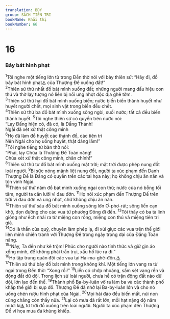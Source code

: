 ```yaml
---
translation: BDY
group: SÁCH TIÊN TRI
bookName: Khải thị 
bookNumber: 66
---
```


<div class="title"><h1>16</h1><h3>Bảy bát hình phạt</h3></div>
<span class="verse kh_16_1"><sup>1</sup>Tôi nghe một tiếng lớn từ trong Đền thờ nói với bảy thiên sứ: “Hãy đi, đổ bảy bát hình phạt<a href="#" data-toggle="tooltip" data-placement="bottom" title="Nt phẫn nộ">⚓</a> của Thượng Đế xuống đất!”<br/></span>
<span class="verse kh_16_2"><sup>2</sup>Thiên sứ thứ nhất đổ bát mình xuống đất; những người mang dấu hiệu con thú và thờ lạy tượng nó liền bị nổi ung nhọt độc địa ghê tởm.<br/></span>
<span class="verse kh_16_3"><sup>3</sup>Thiên sứ thứ hai đổ bát mình xuống biển; nước biển biến thành huyết như huyết người chết, mọi sinh vật trong biển đều chết.<br/></span>
<span class="verse kh_16_4"><sup>4</sup>Thiên sứ thứ ba đổ bát mình xuống sông ngòi, suối nước; tất cả đều biến thành huyết. </span>
<span class="verse kh_16_5"><sup>5</sup>Tôi nghe thiên sứ có quyền trên nước nói:<br/>“Lạy Đấng hiện có, đã có, là Đấng Thánh!<br/>Ngài đã xét xử thật công minh<br/></span>
<span class="verse kh_16_6"><sup>6</sup>Họ đã làm đổ huyết các thánh đồ, các tiên tri<br/>Nên Ngài cho họ uống huyết, thật đáng lắm!”<br/></span>
<span class="verse kh_16_7"><sup>7</sup>Tôi nghe tiếng từ bàn thờ nói:<br/>“Phải, lạy Chúa là Thượng Đế Toàn năng!<br/>Chúa xét xử thật công minh, chân chính!”<br/></span>
<span class="verse kh_16_8"><sup>8</sup>Thiên sứ thứ tư đổ bát mình xuống mặt trời; mặt trời được phép nung đốt loài người. </span>
<span class="verse kh_16_9"><sup>9</sup>Bị sức nóng mãnh liệt nung đốt, người ta xúc phạm đến Danh Thượng Đế là Đấng có quyền trên các tai họa này; họ không chịu ăn năn và tôn vinh Ngài.<br/></span>
<span class="verse kh_16_10"><sup>10</sup>Thiên sứ thứ năm đổ bát mình xuống ngai con thú; nước của nó bỗng tối tăm, người ta cắn lưỡi vì đau đớn. </span>
<span class="verse kh_16_11"><sup>11</sup>Họ nói xúc phạm đến Thượng Đế trên trời vì đau đớn và ung nhọt, chứ không chịu ăn năn.<br/></span>
<span class="verse kh_16_12"><sup>12</sup>Thiên sứ thứ sáu đổ bát mình xuống sông lớn Ơ-phơ-rát; sông liền cạn khô, dọn đường cho các vua từ phương Đông đi đến. </span>
<span class="verse kh_16_13"><sup>13</sup>Tôi thấy có ba tà linh giống như ếch nhái ra từ miệng con rồng, miệng con thú và miệng tiên tri giả.<br/></span>
<span class="verse kh_16_14"><sup>14</sup>Đó là thần của quỷ, chuyên làm phép lạ, đi xúi giục các vua trên thế giới liên minh chiến tranh với Thượng Đế trong ngày trọng đại của Đấng Toàn năng.<br/></span>
<span class="verse kh_16_15"><sup>15</sup>“Này, Ta đến như kẻ trộm! Phúc cho người nào tỉnh thức và giữ gìn áo xống mình, để không phải trần trụi, xấu hổ lúc ra đi.”<br/></span>
<span class="verse kh_16_16"><sup>16</sup>Họ tập trung quân đội các vua tại Ha-ma-ghê-đôn.<a href="#" data-toggle="tooltip" data-placement="bottom" title="Nt Nó họp các vua tại một nơi tiếng Hy-bá gọi là Ha-ma-ghê-đôn">⚓</a><br/></span>
<span class="verse kh_16_17"><sup>17</sup>Thiên sứ thứ bảy đổ bát mình trong không khí. Một tiếng lớn vang ra từ ngai trong Đền thờ: “Xong rồi!” </span>
<span class="verse kh_16_18"><sup>18</sup>Liền có chớp nhoáng, sấm sét vang rền và động đất dữ dội. Trong lịch sử loài người, chưa hề có trận động đất nào dữ dội, lớn lao đến thế. </span>
<span class="verse kh_16_19"><sup>19</sup>Thành phố Ba-by-luân vỡ ra làm ba và các thành phố khắp thế giới bị sụp đổ. Thượng Đế đã nhớ lại Ba-by-luân lớn và cho nó uống chén rượu hình phạt của Ngài. </span>
<span class="verse kh_16_20"><sup>20</sup>Mọi hải đảo đều biến mất, núi non cũng chẳng còn thấy nữa. </span>
<span class="verse kh_16_21"><sup>21</sup>Lại có mưa đá rất lớn, mỗi hạt nặng độ năm mươi kí<a href="#" data-toggle="tooltip" data-placement="bottom" title="Nt talantiaía">⚓</a> từ trời đổ xuống trên loài người. Người ta xúc phạm đến Thượng Đế vì họa mưa đá khủng khiếp.</span>
